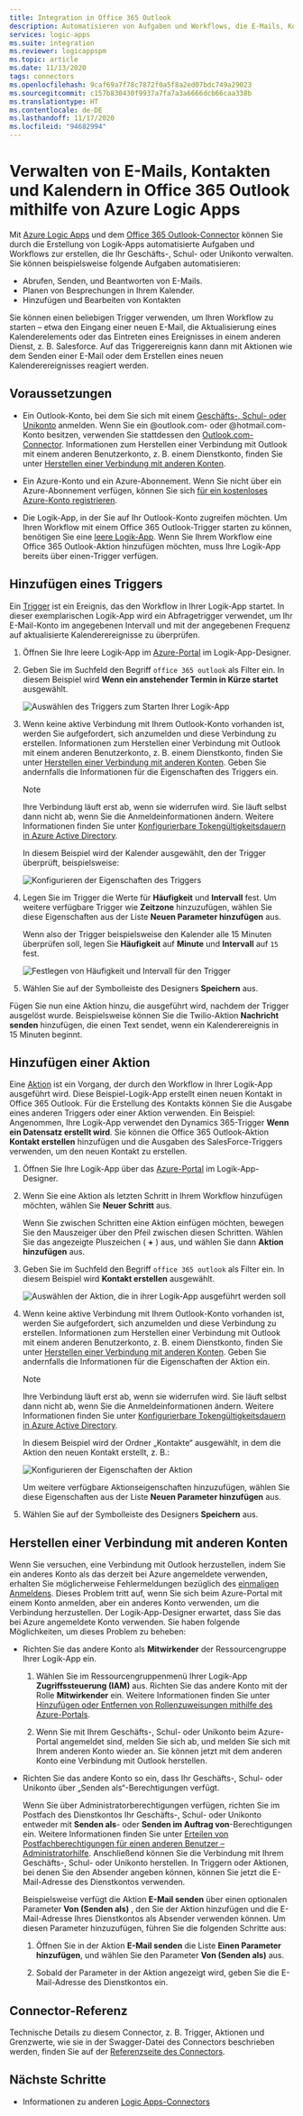 ```yaml
---
title: Integration in Office 365 Outlook
description: Automatisieren von Aufgaben und Workflows, die E-Mails, Kontakte und Kalender in Office 365 Outlook mithilfe von Azure Logic Apps verwalten
services: logic-apps
ms.suite: integration
ms.reviewer: logicappspm
ms.topic: article
ms.date: 11/13/2020
tags: connectors
ms.openlocfilehash: 9caf69a7f78c7872f0a5f8a2ed07bdc749a29023
ms.sourcegitcommit: c157b830430f9937a7fa7a3a6666dcb66caa338b
ms.translationtype: HT
ms.contentlocale: de-DE
ms.lasthandoff: 11/17/2020
ms.locfileid: "94682994"
---
```

# <a name="manage-email-contacts-and-calendars-in-office-365-outlook-by-using-azure-logic-apps"></a>Verwalten von E-Mails, Kontakten und Kalendern in Office 365 Outlook mithilfe von Azure Logic Apps

Mit [Azure Logic Apps](../logic-apps/logic-apps-overview.md) und dem [Office 365 Outlook-Connector](/connectors/office365connector/) können Sie durch die Erstellung von Logik-Apps automatisierte Aufgaben und Workflows zur erstellen, die Ihr Geschäfts-, Schul- oder Unikonto verwalten. Sie können beispielsweise folgende Aufgaben automatisieren:

* Abrufen, Senden, und Beantworten von E-Mails.
* Planen von Besprechungen in Ihrem Kalender.
* Hinzufügen und Bearbeiten von Kontakten

Sie können einen beliebigen Trigger verwenden, um Ihren Workflow zu starten – etwa den Eingang einer neuen E-Mail, die Aktualisierung eines Kalenderelements oder das Eintreten eines Ereignisses in einem anderen Dienst, z. B. Salesforce. Auf das Triggerereignis kann dann mit Aktionen wie dem Senden einer E-Mail oder dem Erstellen eines neuen Kalenderereignisses reagiert werden.

## <a name="prerequisites"></a>Voraussetzungen

* Ein Outlook-Konto, bei dem Sie sich mit einem [Geschäfts-, Schul- oder Unikonto](https://www.office.com/) anmelden. Wenn Sie ein @outlook.com- oder @hotmail.com-Konto besitzen, verwenden Sie stattdessen den [Outlook.com-Connector](../connectors/connectors-create-api-outlook.md). Informationen zum Herstellen einer Verbindung mit Outlook mit einem anderen Benutzerkonto, z. B. einem Dienstkonto, finden Sie unter [Herstellen einer Verbindung mit anderen Konten](#connect-using-other-accounts).

* Ein Azure-Konto und ein Azure-Abonnement. Wenn Sie nicht über ein Azure-Abonnement verfügen, können Sie sich [für ein kostenloses Azure-Konto registrieren](https://azure.microsoft.com/free/?WT.mc_id=A261C142F).

* Die Logik-App, in der Sie auf Ihr Outlook-Konto zugreifen möchten. Um Ihren Workflow mit einem Office 365 Outlook-Trigger starten zu können, benötigen Sie eine [leere Logik-App](../logic-apps/quickstart-create-first-logic-app-workflow.md). Wenn Sie Ihrem Workflow eine Office 365 Outlook-Aktion hinzufügen möchten, muss Ihre Logik-App bereits über einen-Trigger verfügen.

## <a name="add-a-trigger"></a>Hinzufügen eines Triggers

Ein [Trigger](../logic-apps/logic-apps-overview.md#logic-app-concepts) ist ein Ereignis, das den Workflow in Ihrer Logik-App startet. In dieser exemplarischen Logik-App wird ein Abfragetrigger verwendet, um Ihr E-Mail-Konto im angegebenen Intervall und mit der angegebenen Frequenz auf aktualisierte Kalenderereignisse zu überprüfen.

1. Öffnen Sie Ihre leere Logik-App im [Azure-Portal](https://portal.azure.com) im Logik-App-Designer.

1. Geben Sie im Suchfeld den Begriff `office 365 outlook` als Filter ein. In diesem Beispiel wird **Wenn ein anstehender Termin in Kürze startet** ausgewählt.
   
   ![Auswählen des Triggers zum Starten Ihrer Logik-App](./media/connectors-create-api-office365-outlook/office365-trigger.png)

1. Wenn keine aktive Verbindung mit Ihrem Outlook-Konto vorhanden ist, werden Sie aufgefordert, sich anzumelden und diese Verbindung zu erstellen. Informationen zum Herstellen einer Verbindung mit Outlook mit einem anderen Benutzerkonto, z. B. einem Dienstkonto, finden Sie unter [Herstellen einer Verbindung mit anderen Konten](#connect-using-other-accounts). Geben Sie andernfalls die Informationen für die Eigenschaften des Triggers ein.

   > [!NOTE]
   > Ihre Verbindung läuft erst ab, wenn sie widerrufen wird. Sie läuft selbst dann nicht ab, wenn Sie die Anmeldeinformationen ändern. Weitere Informationen finden Sie unter [Konfigurierbare Tokengültigkeitsdauern in Azure Active Directory](../active-directory/develop/active-directory-configurable-token-lifetimes.md).

   In diesem Beispiel wird der Kalender ausgewählt, den der Trigger überprüft, beispielsweise:

   ![Konfigurieren der Eigenschaften des Triggers](./media/connectors-create-api-office365-outlook/select-calendar.png)

1. Legen Sie im Trigger die Werte für **Häufigkeit** und **Intervall** fest. Um weitere verfügbare Trigger wie **Zeitzone** hinzuzufügen, wählen Sie diese Eigenschaften aus der Liste **Neuen Parameter hinzufügen** aus.

   Wenn also der Trigger beispielsweise den Kalender alle 15 Minuten überprüfen soll, legen Sie **Häufigkeit** auf **Minute** und **Intervall** auf `15` fest. 

   ![Festlegen von Häufigkeit und Intervall für den Trigger](./media/connectors-create-api-office365-outlook/calendar-settings.png)

1. Wählen Sie auf der Symbolleiste des Designers **Speichern** aus.

Fügen Sie nun eine Aktion hinzu, die ausgeführt wird, nachdem der Trigger ausgelöst wurde. Beispielsweise können Sie die Twilio-Aktion **Nachricht senden** hinzufügen, die einen Text sendet, wenn ein Kalenderereignis in 15 Minuten beginnt.

## <a name="add-an-action"></a>Hinzufügen einer Aktion

Eine [Aktion](../logic-apps/logic-apps-overview.md#logic-app-concepts) ist ein Vorgang, der durch den Workflow in Ihrer Logik-App ausgeführt wird. Diese Beispiel-Logik-App erstellt einen neuen Kontakt in Office 365 Outlook. Für die Erstellung des Kontakts können Sie die Ausgabe eines anderen Triggers oder einer Aktion verwenden. Ein Beispiel: Angenommen, Ihre Logik-App verwendet den Dynamics 365-Trigger **Wenn ein Datensatz erstellt wird**. Sie können die Office 365 Outlook-Aktion **Kontakt erstellen** hinzufügen und die Ausgaben des SalesForce-Triggers verwenden, um den neuen Kontakt zu erstellen.

1. Öffnen Sie Ihre Logik-App über das [Azure-Portal](https://portal.azure.com) im Logik-App-Designer.

1. Wenn Sie eine Aktion als letzten Schritt in Ihrem Workflow hinzufügen möchten, wählen Sie **Neuer Schritt** aus. 

   Wenn Sie zwischen Schritten eine Aktion einfügen möchten, bewegen Sie den Mauszeiger über den Pfeil zwischen diesen Schritten. Wählen Sie das angezeigte Pluszeichen ( **+** ) aus, und wählen Sie dann **Aktion hinzufügen** aus.

1. Geben Sie im Suchfeld den Begriff `office 365 outlook` als Filter ein. In diesem Beispiel wird **Kontakt erstellen** ausgewählt.

   ![Auswählen der Aktion, die in ihrer Logik-App ausgeführt werden soll](./media/connectors-create-api-office365-outlook/office365-actions.png) 

1. Wenn keine aktive Verbindung mit Ihrem Outlook-Konto vorhanden ist, werden Sie aufgefordert, sich anzumelden und diese Verbindung zu erstellen. Informationen zum Herstellen einer Verbindung mit Outlook mit einem anderen Benutzerkonto, z. B. einem Dienstkonto, finden Sie unter [Herstellen einer Verbindung mit anderen Konten](#connect-using-other-accounts). Geben Sie andernfalls die Informationen für die Eigenschaften der Aktion ein.

   > [!NOTE]
   > Ihre Verbindung läuft erst ab, wenn sie widerrufen wird. Sie läuft selbst dann nicht ab, wenn Sie die Anmeldeinformationen ändern. Weitere Informationen finden Sie unter [Konfigurierbare Tokengültigkeitsdauern in Azure Active Directory](../active-directory/develop/active-directory-configurable-token-lifetimes.md).

   In diesem Beispiel wird der Ordner „Kontakte“ ausgewählt, in dem die Aktion den neuen Kontakt erstellt, z. B.:

   ![Konfigurieren der Eigenschaften der Aktion](./media/connectors-create-api-office365-outlook/select-contacts-folder.png)

   Um weitere verfügbare Aktionseigenschaften hinzuzufügen, wählen Sie diese Eigenschaften aus der Liste **Neuen Parameter hinzufügen** aus.

1. Wählen Sie auf der Symbolleiste des Designers **Speichern** aus.

<a name="connect-using-other-accounts"></a>

## <a name="connect-using-other-accounts"></a>Herstellen einer Verbindung mit anderen Konten

Wenn Sie versuchen, eine Verbindung mit Outlook herzustellen, indem Sie ein anderes Konto als das derzeit bei Azure angemeldete verwenden, erhalten Sie möglicherweise Fehlermeldungen bezüglich des [einmaligen Anmeldens](../active-directory/manage-apps/what-is-single-sign-on.md). Dieses Problem tritt auf, wenn Sie sich beim Azure-Portal mit einem Konto anmelden, aber ein anderes Konto verwenden, um die Verbindung herzustellen. Der Logik-App-Designer erwartet, dass Sie das bei Azure angemeldete Konto verwenden. Sie haben folgende Möglichkeiten, um dieses Problem zu beheben:

* Richten Sie das andere Konto als **Mitwirkender** der Ressourcengruppe Ihrer Logik-App ein.

  1. Wählen Sie im Ressourcengruppenmenü Ihrer Logik-App **Zugriffssteuerung (IAM)** aus. Richten Sie das andere Konto mit der Rolle **Mitwirkender** ein. Weitere Informationen finden Sie unter [Hinzufügen oder Entfernen von Rollenzuweisungen mithilfe des Azure-Portals](../role-based-access-control/role-assignments-portal.md).

  1. Wenn Sie mit Ihrem Geschäfts-, Schul- oder Unikonto beim Azure-Portal angemeldet sind, melden Sie sich ab, und melden Sie sich mit Ihrem anderen Konto wieder an. Sie können jetzt mit dem anderen Konto eine Verbindung mit Outlook herstellen.

* Richten Sie das andere Konto so ein, dass Ihr Geschäfts-, Schul- oder Unikonto über „Senden als“-Berechtigungen verfügt.

   Wenn Sie über Administratorberechtigungen verfügen, richten Sie im Postfach des Dienstkontos Ihr Geschäfts-, Schul- oder Unikonto entweder mit **Senden als**- oder **Senden im Auftrag von**-Berechtigungen ein. Weitere Informationen finden Sie unter [Erteilen von Postfachberechtigungen für einen anderen Benutzer – Administratorhilfe](/microsoft-365/admin/add-users/give-mailbox-permissions-to-another-user). Anschließend können Sie die Verbindung mit Ihrem Geschäfts-, Schul- oder Unikonto herstellen. In Triggern oder Aktionen, bei denen Sie den Absender angeben können, können Sie jetzt die E-Mail-Adresse des Dienstkontos verwenden.

   Beispielsweise verfügt die Aktion **E-Mail senden** über einen optionalen Parameter **Von (Senden als)** , den Sie der Aktion hinzufügen und die E-Mail-Adresse Ihres Dienstkontos als Absender verwenden können. Um diesen Parameter hinzuzufügen, führen Sie die folgenden Schritte aus:

   1. Öffnen Sie in der Aktion **E-Mail senden** die Liste **Einen Parameter hinzufügen**, und wählen Sie den Parameter **Von (Senden als)** aus.

   1. Sobald der Parameter in der Aktion angezeigt wird, geben Sie die E-Mail-Adresse des Dienstkontos ein.

## <a name="connector-reference"></a>Connector-Referenz

Technische Details zu diesem Connector, z. B. Trigger, Aktionen und Grenzwerte, wie sie in der Swagger-Datei des Connectors beschrieben werden, finden Sie auf der [Referenzseite des Connectors](/connectors/office365/). 

## <a name="next-steps"></a>Nächste Schritte

* Informationen zu anderen [Logic Apps-Connectors](../connectors/apis-list.md)